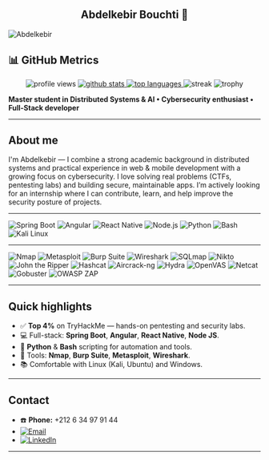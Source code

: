 <h2 align="center">Abdelkebir Bouchti 👋</h2>


<img src="https://tryhackme-badges.s3.amazonaws.com/abdlkbir.dacosta.png" alt="Abdelkebir" />


## 📊 GitHub Metrics

<p align="center">
  <!-- Profile views -->
  <img src="https://komarev.com/ghpvc/?username=bones0xab&color=blue" alt="profile views" />

  <!-- GitHub stats -->
  <a href="https://github.com/bones0xab">
    <img src="https://github-readme-stats.vercel.app/api?username=bones0xab&show_icons=true&count_private=true&theme=dark" alt="github stats" />
  </a>

  <!-- Top languages -->
  <a href="https://github.com/bones0xab">
    <img src="https://github-readme-stats.vercel.app/api/top-langs/?username=bones0xab&layout=compact&theme=dark" alt="top languages" />
  </a>

  <!-- Streaks & trophies -->
  <img src="https://github-readme-streak-stats.herokuapp.com/?user=bones0xab&theme=dark" alt="streak" />
  <img src="https://github-profile-trophy.vercel.app/?username=bones0xab&theme=flat" alt="trophy" />
</p>



**Master student in Distributed Systems & AI • Cybersecurity enthusiast • Full-Stack developer**

---

## About me
I'm Abdelkebir — I combine a strong academic background in distributed systems and practical experience in web & mobile development with a growing focus on cybersecurity. I love solving real problems (CTFs, pentesting labs) and building secure, maintainable apps. I’m actively looking for an internship where I can contribute, learn, and help improve the security posture of projects. 

---

![Spring Boot](https://img.shields.io/badge/Spring%20Boot-6DB33F?style=for-the-badge&logo=spring&logoColor=white)
![Angular](https://img.shields.io/badge/Angular-DD0031?style=for-the-badge&logo=angular&logoColor=white)
![React Native](https://img.shields.io/badge/React%20Native-61DAFB?style=for-the-badge&logo=react&logoColor=white)
![Node.js](https://img.shields.io/badge/Node.js-339933?style=for-the-badge&logo=node.js&logoColor=white)
![Python](https://img.shields.io/badge/Python-3776AB?style=for-the-badge&logo=python&logoColor=white)
![Bash](https://img.shields.io/badge/Bash-shell-121011?style=for-the-badge&logo=gnu-bash&logoColor=white)
![Kali Linux](https://img.shields.io/badge/Kali-Linux-557CFF?style=for-the-badge&logo=kali&logoColor=white)


---

![Nmap](https://img.shields.io/badge/Nmap-Scan-5CDB95?style=for-the-badge)
![Metasploit](https://img.shields.io/badge/Metasploit-Exploit-FF6B6B?style=for-the-badge)
![Burp Suite](https://img.shields.io/badge/Burp%20Suite-Proxy-FFB86B?style=for-the-badge)
![Wireshark](https://img.shields.io/badge/Wireshark-Sniffing-4D96FF?style=for-the-badge)
![SQLmap](https://img.shields.io/badge/SQLmap-SQLi-7C4DFF?style=for-the-badge)
![Nikto](https://img.shields.io/badge/Nikto-Scanner-FF7AB6?style=for-the-badge)
![John the Ripper](https://img.shields.io/badge/John%20The%20Ripper-Crack-FFD93D?style=for-the-badge)
![Hashcat](https://img.shields.io/badge/Hashcat-GPU-C18CFF?style=for-the-badge)
![Aircrack-ng](https://img.shields.io/badge/Aircrack--ng-WiFi-00C2A8?style=for-the-badge)
![Hydra](https://img.shields.io/badge/Hydra-Bruteforce-FF5E5E?style=for-the-badge)
![OpenVAS](https://img.shields.io/badge/OpenVAS-Scanner-6EE7B7?style=for-the-badge)
![Netcat](https://img.shields.io/badge/Netcat-Reverse-8A8A8A?style=for-the-badge)
![Gobuster](https://img.shields.io/badge/Gobuster-Dirbuster-6FFFB0?style=for-the-badge)
![OWASP ZAP](https://img.shields.io/badge/OWASP%20ZAP-Fuzzer-FF9F1C?style=for-the-badge)

---

## Quick highlights
- ✅ **Top 4%** on TryHackMe — hands-on pentesting and security labs.  
- 💻 Full-stack: **Spring Boot**, **Angular**, **React Native**, **Node JS**.  
- 🐍 **Python** & **Bash** scripting for automation and tools.  
- 🔧 Tools: **Nmap**, **Burp Suite**, **Metasploit**, **Wireshark**.  
- 📚 Comfortable with Linux (Kali, Ubuntu) and Windows.

---

## Contact
- ☎️ **Phone:** +212 6 34 97 91 44
- [![Email](https://img.shields.io/badge/Email-bouchtiabdelkebir@gmail.com-D14836?style=for-the-badge&logo=gmail&logoColor=white)](mailto:bouchtiabdelkebir@gmail.com)
- [![LinkedIn](https://img.shields.io/badge/LinkedIn-Abdelkebir%20Bouchti-blue?style=for-the-badge&logo=linkedin&logoColor=white)]([https://linkedin.com/in/abdelkebir-bouchti](https://www.linkedin.com/in/abdelkebir-bouchti-3a80ab243/))

  
---
